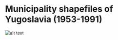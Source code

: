 # Municipality shapefiles of Yugoslavia (1953-1991)

![alt text](https://github.com/milos-agathonyugoslavia-municipality-shapefiles/blob/main//ethnic53.png?raw=true)
